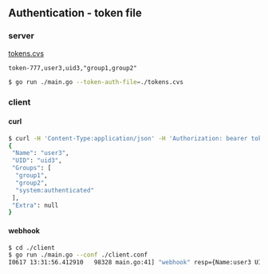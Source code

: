 ## Authentication - token file

### server

[tokens.cvs](./tokens.cvs)

```cvs
token-777,user3,uid3,"group1,group2"
```

```sh
$ go run ./main.go --token-auth-file=./tokens.cvs
```


### client

#### curl 

```sh
$ curl -H 'Content-Type:application/json' -H 'Authorization: bearer token-777' http://localhost:8080/hello
{
 "Name": "user3",
 "UID": "uid3",
 "Groups": [
  "group1",
  "group2",
  "system:authenticated"
 ],
 "Extra": null
}
```

#### webhook

```sh
$ cd ./client
$ go run ./main.go --conf ./client.conf
I0617 13:31:56.412910   98328 main.go:41] "webhook" resp={Name:user3 UID:uid3 Groups:[group1 group2 system:authenticated] Extra:map[]}
```
